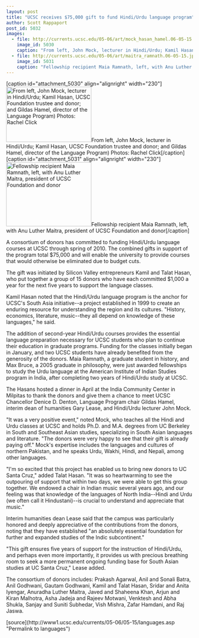 ```yaml
---
layout: post
title: "UCSC receives $75,000 gift to fund Hindi/Urdu language program"
author: Scott Rappaport
post_id: 5032
images:
  - file: http://currents.ucsc.edu/05-06/art/mock_hasan_hamel.06-05-15.jpg
    image_id: 5030
    caption: "From left, John Mock, lecturer in Hindi/Urdu; Kamil Hasan, UCSC Foundation trustee and donor; and Gildas Hamel, director of the Language Program) Photos: Rachel Click"
  - file: http://currents.ucsc.edu/05-06/art/maitra_ramnath.06-05-15.jpg
    image_id: 5031
    caption: "Fellowship recipient Maia Ramnath, left, with Anu Luther Maitra, president of UCSC Foundation and donor"
---
```


[caption id="attachment_5030" align="alignright" width="230"]<a href="http://localhost/mysite/wp-content/uploads/2006/05/mock_hasan_hamel.06-05-15.jpg"><img class="size-full wp-image-5030" src="http://localhost/mysite/wp-content/uploads/2006/05/mock_hasan_hamel.06-05-15.jpg" alt="From left, John Mock, lecturer in Hindi/Urdu; Kamil Hasan, UCSC Foundation trustee and donor; and Gildas Hamel, director of the Language Program) Photos: Rachel Click" width="230" height="149" /></a>From left, John Mock, lecturer in Hindi/Urdu; Kamil Hasan, UCSC Foundation trustee and donor; and Gildas Hamel, director of the Language Program) Photos: Rachel Click[/caption]
[caption id="attachment_5031" align="alignright" width="230"]<a href="http://localhost/mysite/wp-content/uploads/2006/05/maitra_ramnath.06-05-15.jpg"><img class="size-full wp-image-5031" src="http://localhost/mysite/wp-content/uploads/2006/05/maitra_ramnath.06-05-15.jpg" alt="Fellowship recipient Maia Ramnath, left, with Anu Luther Maitra, president of UCSC Foundation and donor" width="230" height="173" /></a>Fellowship recipient Maia Ramnath, left, with Anu Luther Maitra, president of UCSC Foundation and donor[/caption]
<a name="content" id="content"></a>
<p>
  A consortium of donors has committed to funding Hindi/Urdu language courses at UCSC through spring of 2010. The combined gifts in support of the program total $75,000 and will enable the university to provide courses that would otherwise be eliminated due to budget cuts.
</p>
<p>
  The gift was initiated by Silicon Valley entrepreneurs Kamil and Talat Hasan, who put together a group of 15 donors who have each committed $1,000 a year for the next five years to support the language classes.
</p>
<p>
  Kamil Hasan noted that the Hindi/Urdu language program is the anchor for UCSC's South Asia initiative--a project established in 1999 to create an enduring resource for understanding the region and its cultures. "History, economics, literature, music--they all depend on knowledge of these languages," he said.
</p>
<p>
  The addition of second-year Hindi/Urdu courses provides the essential language preparation necessary for UCSC students who plan to continue their education in graduate programs. Funding for the classes initially began in January, and two UCSC students have already benefited from the generosity of the donors. Maia Ramnath, a graduate student in history, and Max Bruce, a 2005 graduate in philosophy, were just awarded fellowships to study the Urdu language at the American Institute of Indian Studies program in India, after completing two years of Hindi/Urdu study at UCSC.
</p>
<p>
  The Hasans hosted a dinner in April at the India Community Center in Milpitas to thank the donors and give them a chance to meet UCSC Chancellor Denice D. Denton, Language Program chair Gildas Hamel, interim dean of humanities Gary Lease, and Hindi/Urdu lecturer John Mock.
</p>
<p>
  "It was a very positive event," noted Mock, who teaches all the Hindi and Urdu classes at UCSC and holds Ph.D. and M.A. degrees from UC Berkeley in South and Southeast Asian studies, specializing in South Asian languages and literature. "The donors were very happy to see that their gift is already paying off." Mock's expertise includes the languages and cultures of northern Pakistan, and he speaks Urdu, Wakhi, Hindi, and Nepali, among other languages.
</p>
<p>
  "I'm so excited that this project has enabled us to bring new donors to UC Santa Cruz," added Talat Hasan. "It was so heartwarming to see the outpouring of support that within two days, we were able to get this group together. We endowed a chair in Indian music several years ago, and our feeling was that knowledge of the languages of North India--Hindi and Urdu (we often call it Hindustani)--is crucial to understand and appreciate that music."
</p>
<p>
  Interim humanities dean Lease said that the campus was particularly honored and deeply appreciative of the contributions from the donors, noting that they have established "an absolutely essential foundation for further and expanded studies of the Indic subcontinent."
</p>
<p>
  "This gift ensures five years of support for the instruction of Hindi/Urdu, and perhaps even more importantly, it provides us with precious breathing room to seek a more permanent ongoing funding base for South Asian studies at UC Santa Cruz," Lease added.
</p>
<p>
  The consortium of donors includes: Prakash Agarwal, Anil and Sonali Batra, Anil Godhwani, Gautam Godhwani, Kamil and Talat Hasan, Sridar and Anita Iyengar, Anuradha Luther Maitra, Javed and Shaheena Khan, Arjun and Kiran Malhotra, Asha Jadeja and Rajeev Motwani, Venktesh and Abha Shukla, Sanjay and Suniti Subhedar, Vish Mishra, Zafar Hamdani, and Raj Jaswa.
</p>
[source](http://www1.ucsc.edu/currents/05-06/05-15/languages.asp "Permalink to languages")
